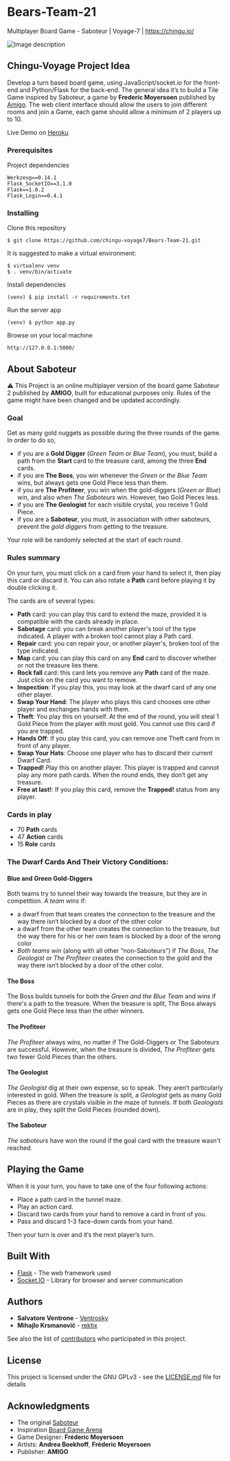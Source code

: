 # Bears-Team-21
Multiplayer Board Game - Saboteur | Voyage-7 | https://chingu.io/

![Image description](https://cf.geekdo-images.com/itemrep/img/aoCM1KdOmd7w56bQr4JSKWdDpaE=/fit-in/246x300/pic3989824.jpg)

## Chingu-Voyage Project Idea

Develop a turn based board game, using JavaScript/socket.io for the front-end and Python/Flask for the back-end. The general idea it’s to build a Tile Game inspired by Saboteur, a game by **Frederic Moyersoen** published by [Amigo](https://www.amigo-spiele.de/). The web client interface should allow the users to join different rooms and join a Game, each game should allow a minimum of 2 players up to 10.

Live Demo on [Heroku](https://saboteur-heroku.herokuapp.com/)

### Prerequisites

Project dependencies

```
Werkzeug==0.14.1
Flask_SocketIO==3.1.0
Flask==1.0.2
Flask_Login==0.4.1
```

### Installing

Clone this repository

```
$ git clone https://github.com/chingu-voyage7/Bears-Team-21.git
```

It is suggested to make a virtual environment:

```
$ virtualenv venv
$ . venv/bin/activate
```

Install dependencies 

```
(venv) $ pip install -r requirements.txt
```

Run the server app

```
(venv) $ python app.py
```

Browse on your local machine 

```
http://127.0.0.1:5000/ 
```

## About Saboteur

⚠️ This Project is an online multiplayer version of the board game Saboteur 2 published by **AMIGO**, built for educational purposes only. Rules of the game might have been  changed and be updated accordingly.

### Goal

Get as many gold nuggets as possible during the three rounds of the game. In order to do so,
- if you are a **Gold Digger** (*Green Team* or *Blue Team*), you must,  build a path from the **Start** card to the treasure card, among the three **End** cards.
- if you are **The Boss**, you win whenever the *Green or the Blue Team* wins, but always gets one Gold Piece less than them.
- if you are **The Profiteer**, you win when the gold-diggers (*Green or Blue*) win, and also when *The Saboteurs* win. However, two Gold Pieces less. 
- if you are **The Geologist** for each visible crystal, you receive 1 Gold Piece.
- if you are a **Saboteur**, you must, in association with other saboteurs, prevent the *gold diggers* from getting to the treasure. 

Your role will be randomly selected at the start of each round.

### Rules summary

On your turn, you must click on a card from your hand to select it, then play this card or discard it. You can also rotate a **Path** card before playing it by double clicking it.

The cards are of several types:
- **Path** card: you can play this card to extend the maze, provided it is compatible with the cards already in place.
- **Sabotage** card: you can break another player's tool of the type indicated. A player with a broken tool cannot play a Path card.
- **Repair** card: you can repair your, or another player's, broken tool of the type indicated.
- **Map** card: you can play this card on any **End** card to discover whether or not the treasure lies there. 
- **Rock fall** card: this card lets you remove any **Path** card of the maze. Just click on the card you want to remove. 
- **Inspection**: If you play this, you may look at the dwarf card of any one other player.
- **Swap Your Hand**: The player who plays this card chooses one other player and exchanges hands with them.
- **Theft**: You play this on yourself. At the end of the round, you will steal 1 Gold Piece from the player with most gold. You cannot use this card if you are trapped.
- **Hands Off**: If you play this card, you can remove one Theft card from in front of any player. 
- **Swap Your Hats**: Choose one player who has to discard their current Dwarf Card.
- **Trapped!** Play this on another player. This player is trapped and cannot play any more path cards. When the round ends, they don‘t get any treasure.
- **Free at last!**: If you play this card, remove the **Trapped!** status from any player. 

### Cards in play

- 70 **Path** cards
- 47 **Action** cards
- 15 **Role** cards
 
### The Dwarf Cards And Their Victory Conditions:

#### Blue and Green Gold-Diggers

Both teams try to tunnel their way towards the treasure, but they are in competition.
*A team wins* if:
* a dwarf from that team creates the connection to the treasure and the way there isn‘t blocked by a door of the other color
* a dwarf from the other team creates the connection to the treasure, but the way there for his or her own team is blocked by a door of the wrong color
* *Both teams win* (along with all other “non-Saboteurs”) if *The Boss*, *The Geologist* or *The Profiteer* creates the connection to the gold and the way there isn‘t blocked by a door of the other color.

#### The Boss

The Boss builds tunnels for both the *Green and the Blue Team* and wins if there's a path to the treasure. When the treasure is split, The Boss always gets one Gold
Piece less than the other winners.

#### The Profiteer

*The Profiteer* always wins, no matter if The Gold-Diggers or The Saboteurs are successful. However, when the treasure is divided, *The Profiteer* gets two fewer Gold Pieces than the others.

#### The Geologist

*The Geologist* dig at their own expense, so to speak. They aren‘t particularly interested in gold. When the treasure is split, a *Geologist* gets as many Gold Pieces as there are crystals visible in the maze of tunnels. If both *Geologists* are in play, they split the Gold Pieces (rounded down).

#### The Saboteur

*The saboteurs* have won the round if the goal card with the treasure wasn't reached.

## Playing the Game

When it is your turn, you have to take one of the four following actions:
* Place a path card in the tunnel maze.
* Play an action card.
* Discard two cards from your hand to remove a card in front of you.
* Pass and discard 1-3 face-down cards from your hand.

Then your turn is over and it‘s the next player‘s turn.

## Built With

* [Flask](http://flask.pocoo.org/docs/1.0/) - The web framework used
* [Socket.IO](https://socket.io/docs/) - Library for browser and server communication

## Authors

* **Salvatore Ventrone** - [Ventrosky](https://github.com/Ventrosky)
* **Mihajlo Krsmanović** - [rektix](https://github.com/rektix)

See also the list of [contributors](https://github.com/chingu-voyage7/Bears-Team-21/graphs/contributors) who participated in this project.

## License

This project is licensed under the GNU GPLv3 - see the [LICENSE.md](LICENSE.md) file for details

## Acknowledgments

* The original [Saboteur](https://boardgamegeek.com/boardgame/9220/saboteur)
* Inspiration [Board Game Arena](https://en.boardgamearena.com)
* Game Designer: **Fréderic Moyersoen**
* Artists: **Andrea Boekhoff**, **Fréderic Moyersoen**
* Publisher: **AMIGO**
